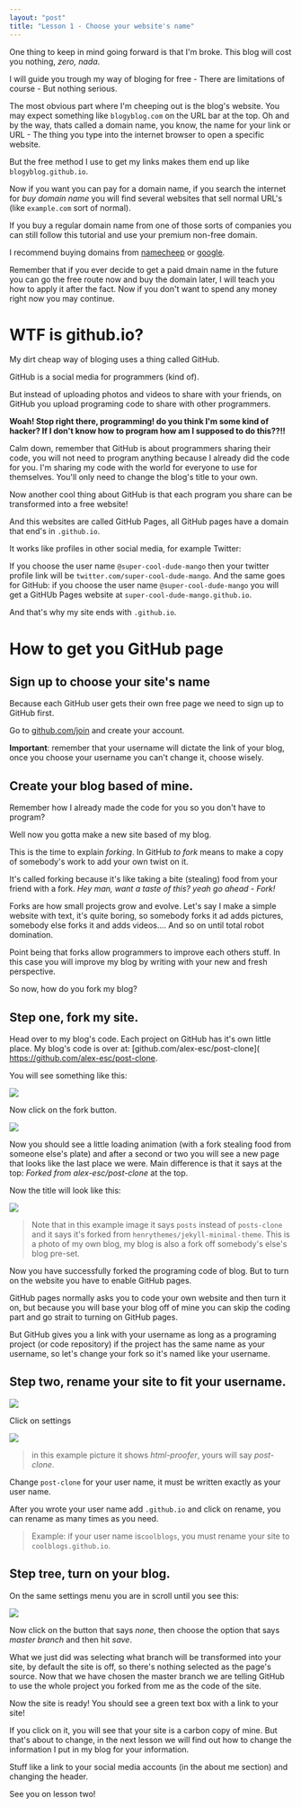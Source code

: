 ```yaml
---
layout: "post"
title: "Lesson 1 - Choose your website's name"
---
```


One thing to keep in mind going forward is that I'm broke. This blog will cost you nothing, *zero, nada*.

I will guide you trough my way of bloging for free - There are limitations of course - But nothing serious.

The most obvious part where I'm cheeping out is the blog's website. You may expect something like `blogyblog.com` on the URL bar at the top. Oh and by the way, thats called a domain name, you know, the name for your link or URL - The thing you type into the internet browser to open a specific website.

But the free method I use to get my links makes them end up like `blogyblog.github.io`.

Now if you want you can pay for a domain name, if you search the internet for *buy domain name* you will find several websites that sell normal URL's (like `example.com` sort of normal).

If you buy a regular domain name from one of those sorts of companies you can still follow this tutorial and use your premium non-free domain.

I recommend buying domains from [namecheep][1] or [google][2].

[1]: https://www.namecheap.com/
[2]: https://domains.google/#/

Remember that if you ever decide to get a paid dmain name in the future you can go the free route now and buy the domain later, I will teach you how to apply it after the fact. Now if you don't want to spend any money right now you may continue.

# WTF is github.io?

My dirt cheap way of bloging uses a thing called GitHub.

GitHub is a social media for programmers (kind of).

But instead of uploading photos and videos to share with your friends, on GitHub you upload programing code to share with other programmers.

**Woah! Stop right there, programming! do you think I'm some kind of hacker? If I don't know how to program how am I supposed to do this??!!**

Calm down, remember that GitHub is about programmers sharing their code, you will not need to program anything because I already did the code for you. I'm sharing my code with the world for everyone to use for themselves. You'll only need to change the blog's title to your own.

Now another cool thing about GitHub is that each program you share can be transformed into a free website!

And this websites are called GitHub Pages, all GitHub pages have a domain that end's in `.github.io`.

It works like profiles in other social media, for example Twitter:

If you choose the user name `@super-cool-dude-mango` then your twitter profile link will be `twitter.com/super-cool-dude-mango`. And the same goes for GitHub: if you choose the user name `@super-cool-dude-mango` you will get a GitHUb Pages website at `super-cool-dude-mango.github.io`.

And that's why my site ends with `.github.io`.

# How to get you GitHub page

## Sign up to choose your site's name

Because each GitHub user gets their own free page we need to sign up to GitHub first.

Go to [github.com/join](https://github.com/join) and create your account.

**Important**: remember that your username will dictate the link of your blog, once you choose your username you can't change it, choose wisely.

## Create your blog based of mine.

Remember how I already made the code for you so you don't have to program?

Well now you gotta make a new site based of my blog.

This is the time to explain *forking*. In GitHub *to fork* means to make a copy of somebody's work to add your own twist on it.

It's called forking because it's like taking a bite (stealing) food from your friend with a fork. *Hey man, want a taste of this? yeah go ahead - Fork!*

Forks are how small projects grow and evolve. Let's say I make a simple website with text, it's quite boring, so somebody forks it ad adds pictures, somebody else forks it and adds videos.... And so on until total robot domination.

Point being that forks allow programmers to improve each others stuff. In this case you will improve my blog by writing with your new and fresh perspective.

So now, how do you fork my blog?

## Step one, fork my site.

Head over to my blog's code. Each project on GitHub has it's own little place. My blog's code is over at: [github.com/alex-esc/post-clone]( https://github.com/alex-esc/post-clone.

You will see something like this:

![](https://i.imgur.com/XyJNzyD.png)

Now click on the fork button.

![](https://help.github.com/assets/images/help/repository/fork_button.jpg)

Now you should see a little loading animation (with a fork stealing food from someone else's plate) and after a second or two you will see a new page that looks like the last place we were. Main difference is that it says at the top: *Forked from alex-esc/post-clone* at the top.

Now the title will look like this:

![](https://i.imgur.com/Muleb1x.png)

> Note that in this example image it says `posts` instead of `posts-clone` and it says it's forked from `henrythemes/jekyll-minimal-theme`. This is a photo of my own blog, my blog is also a fork off somebody's else's blog pre-set.

Now you have successfully forked the programing code of blog. But to turn on the website you have to enable GitHub pages.


GitHub pages normally asks you to code your own website and then turn it on, but because you will base your blog off of mine you can skip the coding part and go strait to turning on GitHub pages.

But GitHub gives you a link with your username as long as a programing project (or code repository) if the project has the same name as your username, so let's change your fork so it's named like your username.

## Step two, rename your site to fit your username.


![](https://i.imgur.com/v54A0ym.png)

Click on settings

![](https://help.github.com/assets/images/help/repository/repository-name-change.png)

> in this example picture it shows _html-proofer_, yours will say _post-clone_.

Change `post-clone` for your user name, it must be written exactly as your user name.

After you wrote your user name add `.github.io` and click on rename, you can rename as many times as you need.

> Example: if your user name is`coolblogs`, you must rename your site to `coolblogs.github.io`.


## Step tree, turn on your blog.


On the same settings menu you are in scroll until you see this:


![](https://help.github.com/assets/images/help/pages/none-source-setting.png)

Now click on the button that says _none_, then choose the option that says _master branch_ and then hit _save_.

What we just did was selecting what branch will be transformed into your site, by default the site is off, so there's nothing selected as the page's source. Now that we have chosen the master branch we are telling GitHub to use the whole project you forked from me as the code of the site.

Now the site is ready! You should see a green text box with a link to your site!

If you click on it, you will see that your site is a carbon copy of mine. But that's about to change, in the next lesson we will find out how to change the information I put in my blog for your information.

Stuff like a link to your social media accounts (in the about me section) and changing the header.

See you on lesson two!